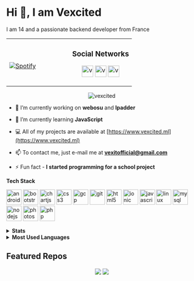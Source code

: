 # Hi 👋, I am Vexcited
I am 14 and a passionate backend developer from France

<table width="100%"> 
  <tr>
  <td width="50%">
      
&nbsp; <br> [![Spotify](https://vexcited.vercel.app/api/spotify)](https://open.spotify.com/user/ya2pmsrwdxkarhyp4q4a5a4or)

  </td>
  <td align="center" width="50%">
  <h3>Social Networks</h3><p align="center">
<a href="https://twitter.com/vexcitedoff" target="blank"><img src="https://cdn.jsdelivr.net/npm/simple-icons@3.0.1/icons/twitter.svg" alt="vexcitedoff" height="30" width="30" /></a>
<a href="https://instagram.com/vexcitedoff" target="blank"><img src="https://cdn.jsdelivr.net/npm/simple-icons@3.0.1/icons/instagram.svg" alt="vexcitedoff" height="30" width="30" /></a>
<a href="https://www.youtube.com/channel/UCFJ__5HnvYEyaVkNuvUy4NQ" target="blank"><img src="https://cdn.jsdelivr.net/npm/simple-icons@3.0.1/icons/youtube.svg" alt="vexcited" height="30" width="30" /></a>
</p>
  </td>
  </table>

[//]: <> (The `&nbsp;` is to have Aphelion take up more space)



<p align="center"> <img src="https://komarev.com/ghpvc/?username=vexcited" alt="vexcited" /> </p>

- 🔭 I’m currently working on **webosu** and **lpadder**

- 🌱 I’m currently learning **JavaScript**

- 💻 All of my projects are available at [https://www.vexcited.ml](https://www.vexcited.ml)

- 📫 To contact me, just e-mail me at **vexitofficial@gmail.com**

- ⚡ Fun fact - **I started programming for a school project**

<b>Tech Stack</b>
<p align="left"><img src="https://devicons.github.io/devicon/devicon.git/icons/android/android-original-wordmark.svg" alt="android" width="40" height="40"/> <img src="https://devicons.github.io/devicon/devicon.git/icons/bootstrap/bootstrap-plain.svg" alt="bootstrap" width="40" height="40"/> <img src="https://www.chartjs.org/media/logo-title.svg" alt="chartjs" width="40" height="40"/> <img src="https://devicons.github.io/devicon/devicon.git/icons/css3/css3-original-wordmark.svg" alt="css3" width="40" height="40"/> <img src="https://www.vectorlogo.zone/logos/google_cloud/google_cloud-icon.svg" alt="gcp" width="40" height="40"/> <img src="https://www.vectorlogo.zone/logos/git-scm/git-scm-icon.svg" alt="git" width="40" height="40"/> <img src="https://devicons.github.io/devicon/devicon.git/icons/html5/html5-original-wordmark.svg" alt="html5" width="40" height="40"/> <img src="https://upload.wikimedia.org/wikipedia/commons/d/d1/Ionic_Logo.svg" alt="ionic" width="40" height="40"/> <img src="https://devicons.github.io/devicon/devicon.git/icons/javascript/javascript-original.svg" alt="javascript" width="40" height="40"/> <img src="https://devicons.github.io/devicon/devicon.git/icons/linux/linux-original.svg" alt="linux" width="40" height="40"/> <img src="https://devicons.github.io/devicon/devicon.git/icons/mysql/mysql-original-wordmark.svg" alt="mysql" width="40" height="40"/> <img src="https://devicons.github.io/devicon/devicon.git/icons/nodejs/nodejs-original-wordmark.svg" alt="nodejs" width="40" height="40"/> <img src="https://devicons.github.io/devicon/devicon.git/icons/photoshop/photoshop-plain.svg" alt="photoshop" width="40" height="40"/> <img src="https://devicons.github.io/devicon/devicon.git/icons/php/php-original.svg" alt="php" width="40" height="40"/></p>

<details><summary><b>Stats</b></summary>
<p align = "center">
  <img src = "https://github-readme-stats.vercel.app/api?username=vexcited&show_icons=true&theme=tokyonight&line_height=27">
</p>
</details>

<details><summary><b>Most Used Languages</b></summary>
<p align = "center">
  <img src = "https://github-readme-stats.vercel.app/api/top-langs/?username=vexcited&hide=css,java,html&theme=tokyonight">
</p>
</details>

## Featured Repos
<p align = "center">
<a href = "https://github.com/vexcited/onetwotrie"><img align="center"  src="https://github-readme-stats.vercel.app/api/pin/?username=vexcited&repo=onetwotrie&theme=tokyonight" /></a>
  <a href = "https://github.com/Vexcited/windowsmediaremote-app"><img align="center"  src="https://github-readme-stats.vercel.app/api/pin/?username=vexcited&repo=windowsmediaremote-app&theme=tokyonight" /></a>
</p>




